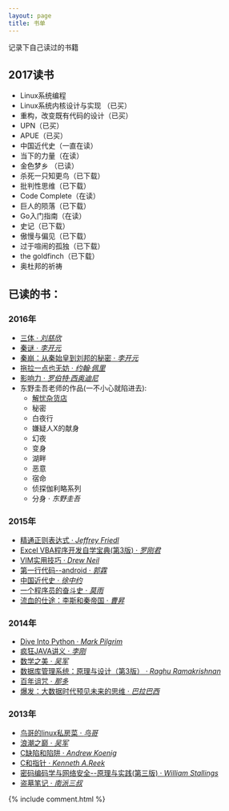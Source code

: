 ```yaml
---
layout: page
title: 书单
---
```


<p class="message">记录下自己读过的书籍</p>


## 2017读书

- Linux系统编程
- Linux系统内核设计与实现 （已买）
- 重构，改变既有代码的设计（已买）
- UPN（已买）
- APUE（已买）
- 中国近代史（一直在读）
- 当下的力量（在读）
- 金色梦乡 （已读）
- 杀死一只知更鸟（已下载）
- 批判性思维（已下载）
- Code Complete（在读）
- 巨人的陨落（已下载）
- Go入门指南（在读）
- 史记（已下载）
- 傲慢与偏见（已下载）
- 过于喧闹的孤独（已下载）
- the goldfinch（已下载）
- 奥杜邦的祈祷

## 已读的书：
### 2016年
- [三体 &middot; *刘慈欣*](https://book.douban.com/subject/6518605/)
- [秦谜 &middot; *李开元*](https://book.douban.com/subject/5393687/)
- [秦崩：从秦始皇到刘邦的秘密 &middot; *李开元*](https://book.douban.com/subject/26368070/)
- [拖拉一点也无妨 &middot; *约翰·佩里*](https://book.douban.com/subject/24839553/)
- [影响力 &middot; *罗伯特·西奥迪尼*](https://book.douban.com/subject/1786387/)
- 东野圭吾老师的作品(一不小心就陷进去):
    - [解忧杂货店](https://book.douban.com/subject/25862578/)
    - 秘密
    - 白夜行
    - 嫌疑人X的献身
    - 幻夜
    - 变身
    - 湖畔
    - 恶意
    - 宿命
    - 侦探伽利略系列
    - 分身 &middot; *东野圭吾*

### 2015年
- [精通正则表达式 &middot; *Jeffrey Friedl*](https://book.douban.com/subject/2154713/)
- [Excel VBA程序开发自学宝典(第3版) &middot; *罗刚君*](https://book.douban.com/subject/6787104/)
- [VIM实用技巧 &middot; *Drew Neil*](https://book.douban.com/subject/25869486/)
- [第一行代码--android &middot; *郭霖*](https://book.douban.com/subject/25942191/)
- [中国近代史 &middot; *徐中约*](https://book.douban.com/subject/2376486/)
- [一个程序员的奋斗史 &middot; *莫雨*](https://book.douban.com/subject/24696924/)
- [流血的仕途：李斯和秦帝国 &middot; *曹昇*](https://book.douban.com/subject/2133254/)

### 2014年
- [Dive Into Python &middot; *Mark Pilgrim*](http://www.diveintopython.net/toc/index.html)
- [疯狂JAVA讲义 &middot; *李刚*](https://book.douban.com/subject/3246499/)
- [数学之美 &middot; *吴军*](https://book.douban.com/subject/10750155/)
- [数据库管理系统：原理与设计（第3版） &middot; *Raghu Ramakrishnan*](https://book.douban.com/subject/1155934/)
- [百年诅咒 &middot; *那多*](https://book.douban.com/subject/3044492/)
- [爆发：大数据时代预见未来的思维 &middot; *巴拉巴西*](https://book.douban.com/subject/10769712/)

### 2013年
- [鸟哥的linux私房菜 &middot; *鸟哥*](https://book.douban.com/subject/4889838/)
- [浪潮之巅 &middot; *吴军*](https://book.douban.com/subject/6709783/)
- [C缺陷和陷阱 &middot; *Andrew Koenig*](https://book.douban.com/subject/1102097/)
- [C和指针 &middot; *Kenneth A.Reek*](https://book.douban.com/subject/3012360/)
- [密码编码学与网络安全--原理与实践(第三版) &middot; *William Stallings*](https://book.douban.com/subject/1142306/)
- [盗墓笔记 &middot; *南派三叔*](https://book.douban.com/subject/6953273/)

{% include comment.html %}
